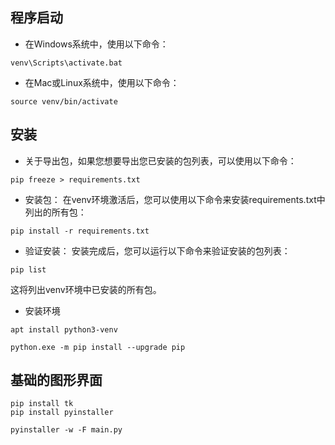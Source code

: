 ## 程序启动
- 在Windows系统中，使用以下命令：
```shell
venv\Scripts\activate.bat
```

- 在Mac或Linux系统中，使用以下命令：
```shell
source venv/bin/activate
```
## 安装
- 关于导出包，如果您想要导出您已安装的包列表，可以使用以下命令：
```shell
pip freeze > requirements.txt
```
- 安装包： 在venv环境激活后，您可以使用以下命令来安装requirements.txt中列出的所有包：
```shell
pip install -r requirements.txt
```


- 验证安装： 安装完成后，您可以运行以下命令来验证安装的包列表：
```shell
pip list
```

这将列出venv环境中已安装的所有包。

- 安装环境
```shell
apt install python3-venv

python.exe -m pip install --upgrade pip
```

## 基础的图形界面

```shell
pip install tk 
pip install pyinstaller

pyinstaller -w -F main.py
```


